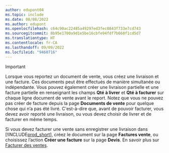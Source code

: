 ```yaml
---
author: edupont04
ms.topic: include
ms.date: 08/08/2022
ms.author: edupont
ms.openlocfilehash: c64c90ac22485a49297ed3fec0843f733e7cd743
ms.sourcegitcommit: 8b95e1700a9d1e5be16cbfe94fdf7b660f1cd5d7
ms.translationtype: HT
ms.contentlocale: fr-CA
ms.lasthandoff: 09/09/2022
ms.locfileid: "9460716"
---
```

> [!IMPORTANT]
> Lorsque vous reportez un document de vente, vous créez une livraison et une facture. Ces documents peut être effectués de manière simultanée ou indépendante. Vous pouvez également créer une livraison partielle et une facture partielle en renseignant les champs **Qté à livrer** et **Qté à facturer** sur chaque ligne document de vente avant le report. Notez que vous ne pouvez pas créer de facture depuis la page **Documents de vente** pour quelque chose qui n’a pas été livré. C'est-à-dire que, avant de pouvoir facturer, vous devez avoir reporté une livraison, ou vous devez choisir de livrer et de facturer en même temps.
>
> Si vous devez facturer une vente sans enregistrer une livraison dans [!INCLUDE[prod_short](prod_short.md)], créez le document sur la page **Factures vente**, ou choisissez l’action **Créer une facture** sur la page **Devis**. En savoir plus sur [Facturer des ventes](../sales-how-invoice-sales.md).

